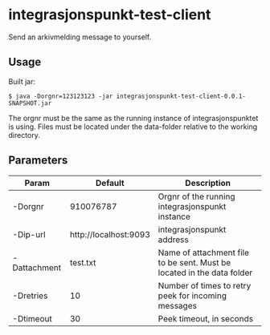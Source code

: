 # integrasjonspunkt-test-client
Send an arkivmelding message to yourself.

## Usage
Built jar:
```console
$ java -Dorgnr=123123123 -jar integrasjonspunkt-test-client-0.0.1-SNAPSHOT.jar
```
The orgnr must be the same as the running instance of integrasjonspunktet is using.
Files must be located under the data-folder relative to the working directory.

## Parameters
|Param|Default|Description|
|-----|-------|-----------|
|-Dorgnr|910076787|Orgnr of the running integrasjonspunkt instance|
|-Dip-url|http://localhost:9093|integrasjonspunkt address|
|-Dattachment|test.txt|Name of attachment file to be sent. Must be located in the data folder|
|-Dretries|10|Number of times to retry peek for incoming messages|
|-Dtimeout|30|Peek timeout, in seconds|

